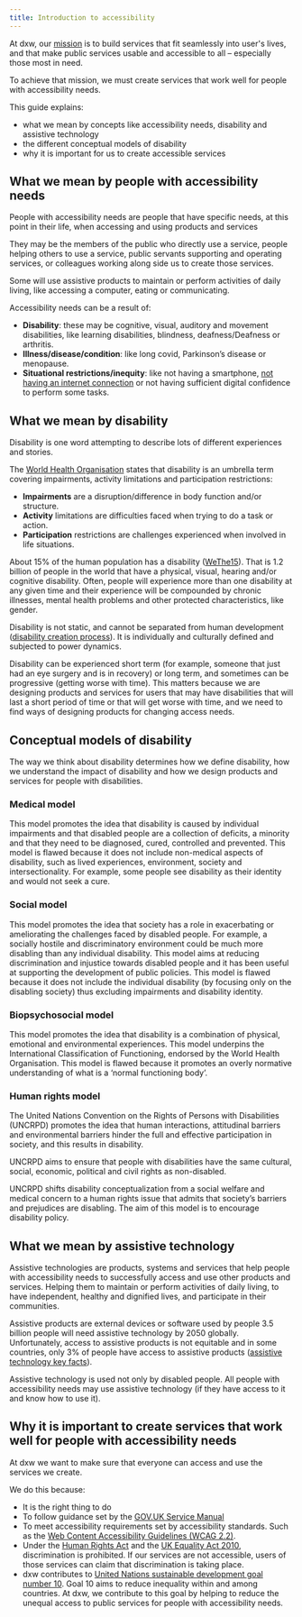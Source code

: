 ```yaml
---
title: Introduction to accessibility
---
```

At dxw, our [mission](https://playbook.dxw.com/about-us/our-mission-values-and-principles/#our-mission) is to build services
that fit seamlessly into user's lives, and that make public services
usable and accessible to all – especially those most in need.

To achieve that mission, we must create services that work well for people with accessibility needs.

This guide explains:
* what we mean by concepts like accessibility needs, disability and assistive technology
* the different conceptual models of disability
* why it is important for us to create accessible services

## What we mean by people with accessibility needs
People with accessibility needs are people that have specific needs, at this point in their life, when accessing and 
using products and services

They may be the members of the public who directly use a service, people helping others to use a service, public servants
supporting and operating services, or colleagues working along side us to create those services.

Some will use assistive products to maintain or perform activities of daily living, like accessing a computer, eating or 
communicating.

Accessibility needs can be a result of:

* **Disability**: these may be cognitive, visual, auditory and movement disabilities, like learning disabilities, blindness,
  deafness/Deafness or arthritis.
* **Illness/disease/condition**: like long covid, Parkinson’s disease or menopause.
* **Situational restrictions/inequity**: like not having a smartphone,
  [not having an internet connection](https://www.ons.gov.uk/peoplepopulationandcommunity/householdcharacteristics/homeinternetandsocialmediausage/articles/exploringtheuksdigitaldivide/2019-03-04)
  or not having sufficient digital confidence to perform some tasks.  

## What we mean by disability
Disability is one word attempting to describe lots of different experiences and stories.

The [World Health Organisation](https://cdn.who.int/media/docs/default-source/classification/icf/icfbeginnersguide.pdf)
states that disability is an umbrella term covering impairments, activity limitations
and participation restrictions:
* **Impairments** are a disruption/difference in body function and/or structure. 
* **Activity** limitations are difficulties faced when trying to do a task or action.
* **Participation** restrictions are challenges experienced when involved in life situations.

About 15% of the human population has a disability
([WeThe15](https://www.wethe15.org/?gclid=CjwKCAjw3ueiBhBmEiwA4BhspLqd1n_QXa2rqEQp-PnT04IVYx2A13O8VvrRddNMBoQmK-Wf5ES7SBoCWVkQAvD_BwE)).
That is 1.2 billion of people in the world that have a physical, visual, hearing and/or cognitive disability.
Often, people will experience more than one disability at any given time and their experience will be compounded by 
chronic illnesses, mental health problems and other protected characteristics, like gender. 

Disability is not static, and cannot be separated from human development
([disability creation process](https://sjdr.se/articles/10.16993/sjdr.62#3-fundamentals-of-the-dcp)). It is
individually and culturally defined and subjected to power dynamics.

Disability can be experienced short term (for example, someone that just had an eye surgery and is in recovery) or
long term, and sometimes can be progressive (getting worse with time). This matters because we are designing
products and services for users that may have disabilities that will last a short period of time or that will get worse
with time, and we need to find ways of designing products for changing access needs.

## Conceptual models of disability
The way we think about disability determines how we define disability, how we understand the impact of disability and how
we design products and services for people with disabilities.

### Medical model
This model promotes the idea that disability is caused by individual impairments and that disabled people are a collection of
deficits, a minority and that they need to be diagnosed, cured, controlled and prevented. This model is flawed because it does
not include non-medical aspects of disability, such as lived experiences, environment, society and intersectionality. For example,
some people see disability as their identity and would not seek a cure.

### Social model
This model promotes the idea that society has a role in exacerbating or ameliorating the challenges faced by disabled people. For
example, a socially hostile and discriminatory environment could be much more disabling than any individual disability. This model
aims at reducing discrimination and injustice towards disabled people and it has been useful at supporting the development of
public policies. This model is flawed because it does not include the individual disability (by focusing only on the disabling
society) thus excluding impairments and disability identity.

### Biopsychosocial model
This model promotes the idea that disability is a combination of physical, emotional and environmental experiences. This model
underpins the International Classification of Functioning, endorsed by the World Health Organisation. This model is flawed
because it promotes an overly normative understanding of what is a ‘normal functioning body’.

### Human rights model
The United Nations Convention on the Rights of Persons with Disabilities (UNCRPD) promotes the idea that human interactions,
attitudinal barriers and environmental barriers hinder the full and effective participation in society, and this results in
disability.

UNCRPD aims to ensure that people with disabilities have the same cultural, social, economic, political and civil
rights as non-disabled.

UNCRPD shifts disability conceptualization from a social welfare and medical concern to a human rights
issue that admits that society’s barriers and prejudices are disabling. The aim of this model is to encourage disability policy.

## What we mean by assistive technology
Assistive technologies are products, systems and services that help people with accessibility needs to successfully access and
use other products and services. Helping them to maintain or perform activities of daily living, to have independent, healthy and
dignified lives, and participate in their communities.

Assistive products are external devices or software used by people 3.5 billion people will need assistive technology by 2050 globally.
Unfortunately, access to assistive products is not equitable and in some countries, only 3% of people have access to assistive products
([assistive technology key facts](https://www.who.int/news-room/fact-sheets/detail/assistive-technology)).

Assistive technology is used not only by disabled people. All people with accessibility needs may use assistive technology
(if they have access to it and know how to use it).

## Why it is important to create services that work well for people with accessibility needs
At dxw we want to make sure that everyone can access and use the services we create.

We do this because:
* It is the right thing to do
* To follow guidance set by the
  [GOV.UK Service Manual](https://www.gov.uk/service-manual/helping-people-to-use-your-service/making-your-service-accessible-an-introduction)
* To meet accessibility requirements set by accessibility standards. Such as the
  [Web Content Accessibility Guidelines (WCAG 2.2)](https://www.gov.uk/service-manual/helping-people-to-use-your-service/understanding-wcag).
* Under the [Human Rights Act](https://www.equalityhumanrights.com/human-rights/human-rights-act/article-14-protection-discrimination)
  and the [UK Equality Act 2010](https://www.gov.uk/guidance/equality-act-2010-guidance#overview), discrimination is prohibited.
  If our services are not accessible, users of those services can claim that discrimination is taking place.
* dxw contributes to [United Nations sustainable development goal number 10](https://sdgs.un.org/goals/goal10#targets_and_indicators).
  Goal 10 aims to reduce inequality within and among countries. At dxw, we contribute to this goal
  by helping to reduce the unequal access to public services for people with accessibility needs.
